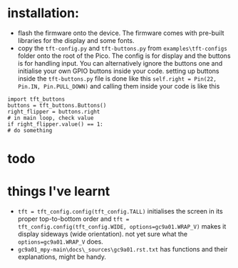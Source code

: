 # installation:

-   flash the firmware onto the device. The firmware comes with pre-built libraries for the display and some fonts.
-   copy the `tft-config.py` and `tft-buttons.py` from `examples\tft-configs` folder onto the root of the Pico. The config is for display and the buttons is for handling input. You can alternatively ignore the buttons one and initialise your own GPIO buttons inside your code. setting up buttons inside the `tft-buttons.py` file is done like this `self.right = Pin(22, Pin.IN, Pin.PULL_DOWN)` and calling them inside your code is like this

```
import tft_buttons
buttons = tft_buttons.Buttons()
right_flipper = buttons.right
# in main loop, check value
if right_flipper.value() == 1:
# do something
```

# todo

# things I've learnt

-   `tft = tft_config.config(tft_config.TALL)` initialises the screen in its proper top-to-bottom order and `tft = tft_config.config(tft_config.WIDE, options=gc9a01.WRAP_V)` makes it display sideways (wide orientation). not yet sure what the `options=gc9a01.WRAP_V` does.
-   `gc9a01_mpy-main\docs\_sources\gc9a01.rst.txt` has functions and their explanations, might be handy.
